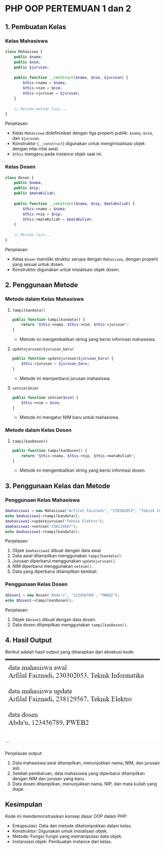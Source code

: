 
# PHP OOP PERTEMUAN 1 dan 2

## 1. Pembuatan Kelas

### Kelas Mahasiswa

```php
class Mahasiswa {
    public $nama;
    public $nim;
    public $jurusan;

    public function __construct($nama, $nim, $jurusan) {
        $this->nama = $nama;
        $this->nim = $nim;
        $this->jurusan = $jurusan;
    }

    // Metode-metode lain...
}
```

Penjelasan:
- Kelas `Mahasiswa` didefinisikan dengan tiga properti publik: `$nama`, `$nim`, dan `$jurusan`.
- Konstruktor (`__construct`) digunakan untuk menginisialisasi objek dengan nilai-nilai awal.
- `$this` mengacu pada instance objek saat ini.

### Kelas Dosen

```php
class Dosen {
    public $nama;
    public $nip;
    public $mataKuliah;

    public function __construct($nama, $nip, $mataKuliah) {
        $this->nama = $nama;
        $this->nip = $nip;
        $this->mataKuliah = $mataKuliah;
    }

    // Metode lain...
}
```

Penjelasan:
- Kelas `Dosen` memiliki struktur serupa dengan `Mahasiswa`, dengan properti yang sesuai untuk dosen.
- Konstruktor digunakan untuk inisialisasi objek dosen.

## 2. Penggunaan Metode

### Metode dalam Kelas Mahasiswa

1. `tampilkandata()`
   ```php
   public function tampilkandata() {
       return "$this->nama, $this->nim, $this->jurusan";
   }
   ```
   - Metode ini mengembalikan string yang berisi informasi mahasiswa.

2. `updatejurusan($jurusan_baru)`
   ```php
   public function updatejurusan($jurusan_baru) {
       $this->jurusan = $jurusan_baru;
   }
   ```
   - Metode ini memperbarui jurusan mahasiswa.

3. `setnim($nim)`
   ```php
   public function setnim($nim) {
       $this->nim = $nim;
   }
   ```
   - Metode ini mengatur NIM baru untuk mahasiswa.

### Metode dalam Kelas Dosen

1. `tampilkanDosen()`
   ```php
   public function tampilkanDosen() {
       return "$this->nama, $this->nip, $this->mataKuliah";
   }
   ```
   - Metode ini mengembalikan string yang berisi informasi dosen.

## 3. Penggunaan Kelas dan Metode

### Penggunaan Kelas Mahasiswa

```php
$mahasiswa1 = new Mahasiswa("Arfilal Faiznadi", "230302053", "Teknik Informatika");
echo $mahasiswa1->tampilkandata();
$mahasiswa1->updatejurusan("Teknik Elektro");
$mahasiswa1->setnim("238129567");
echo $mahasiswa1->tampilkandata();
```

Penjelasan:
1. Objek `$mahasiswa1` dibuat dengan data awal.
2. Data awal ditampilkan menggunakan `tampilkandata()`.
3. Jurusan diperbarui menggunakan `updatejurusan()`.
4. NIM diperbarui menggunakan `setnim()`.
5. Data yang diperbarui ditampilkan kembali.

### Penggunaan Kelas Dosen

```php
$Dosen1 = new Dosen("Abda'u", "123456789", "PWEB2");
echo $Dosen1->tampilkanDosen();
```

Penjelasan:
1. Objek `$Dosen1` dibuat dengan data dosen.
2. Data dosen ditampilkan menggunakan `tampilkanDosen()`.

## 4. Hasil Output

Berikut adalah hasil output yang diharapkan dari eksekusi kode:

<img src = "image/image1.png">
```

Penjelasan output:
1. Data mahasiswa awal ditampilkan, menunjukkan nama, NIM, dan jurusan asli.
2. Setelah pembaruan, data mahasiswa yang diperbarui ditampilkan dengan NIM dan jurusan yang baru.
3. Data dosen ditampilkan, menunjukkan nama, NIP, dan mata kuliah yang diajar.

## Kesimpulan

Kode ini mendemonstrasikan konsep dasar OOP dalam PHP:
- Enkapsulasi: Data dan metode dikelompokkan dalam kelas.
- Konstruktor: Digunakan untuk inisialisasi objek.
- Metode: Fungsi-fungsi yang memanipulasi data objek.
- Instansiasi objek: Pembuatan instance dari kelas.
